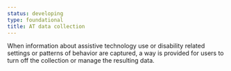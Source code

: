 ```yaml
---
status: developing
type: foundational
title: AT data collection
---
```


When information about assistive technology use or disability related settings or patterns of behavior are captured, a way is provided for users to turn off the collection or manage the resulting data.
